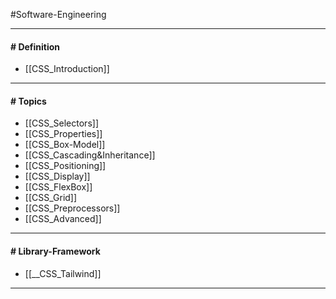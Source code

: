 #Software-Engineering 

---
#### # Definition
- [[CSS_Introduction]]

---
#### # Topics
- [[CSS_Selectors]]
- [[CSS_Properties]]
- [[CSS_Box-Model]]
- [[CSS_Cascading&Inheritance]]
- [[CSS_Positioning]]
- [[CSS_Display]]
- [[CSS_FlexBox]]
- [[CSS_Grid]]
- [[CSS_Preprocessors]]
- [[CSS_Advanced]]

---
#### # Library-Framework
- [[__CSS_Tailwind]]

---